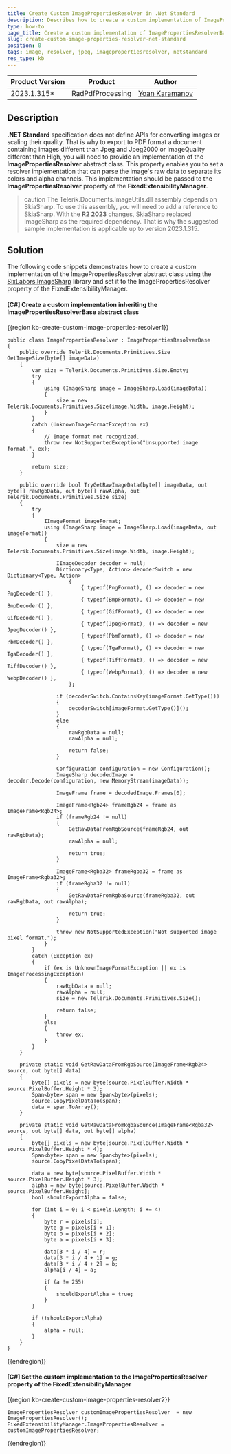 ```yaml
---
title: Create Custom ImagePropertiesResolver in .Net Standard
description: Describes how to create a custom implementation of ImagePropertiesResolver in .Net Standard.
type: how-to
page_title: Create a custom implementation of ImagePropertiesResolverBase in .Net Standard
slug: create-custom-image-properties-resolver-net-standard
position: 0
tags: image, resolver, jpeg, imagepropertiesresolver, netstandard
res_type: kb
---
```


<table>
<thead>
	<tr>
		<th>Product Version</th>
		<th>Product</th>
		<th>Author</th>
	</tr>
</thead>
<tbody>
	<tr>
		<td>2023.1.315*</td>
		<td>RadPdfProcessing</td>
		<td><a href="https://www.telerik.com/blogs/author/yoan-karamanov">Yoan Karamanov</a></td>
	</tr>
</tbody>
</table>

## Description

**.NET Standard** specification does not define APIs for converting images or scaling their quality. That is why to export to PDF format a document containing images different than Jpeg and Jpeg2000 or ImageQuality different than High, you will need to provide an implementation of the **ImagePropertiesResolver** abstract class. This property enables you to set a resolver implementation that can parse the image's raw data to separate its colors and alpha channels. This implementation should be passed to the **ImagePropertiesResolver** property of the **FixedExtensibilityManager**.

>caution The Telerik.Documents.ImageUtils.dll assembly depends on SkiaSharp. To use this assembly, you will need to add a reference to SkiaSharp. With the **R2 2023** changes, SkiaSharp replaced ImageSharp as the required dependency. That is why the suggested sample implementation is applicable up to version 2023.1.315.

## Solution

The following code snippets demonstrates how to create a custom implementation of the ImagePropertiesResolver abstract class using the [SixLabors.ImageSharp](https://github.com/SixLabors/ImageSharp) library and set it to the ImagePropertiesResolver property of the FixedExtensibilityManager.

#### __[C#] Create a custom implementation inheriting the ImagePropertiesResolverBase abstract class__

{{region kb-create-custom-image-properties-resolver1}}

    public class ImagePropertiesResolver : ImagePropertiesResolverBase
    {
        public override Telerik.Documents.Primitives.Size GetImageSize(byte[] imageData)
        {
            var size = Telerik.Documents.Primitives.Size.Empty;
            try
            {
                using (ImageSharp image = ImageSharp.Load(imageData))
                {
                    size = new Telerik.Documents.Primitives.Size(image.Width, image.Height);
                }
            }
            catch (UnknownImageFormatException ex)
            {
                // Image format not recognized.
                throw new NotSupportedException("Unsupported image format.", ex);
            }

            return size;
        }

        public override bool TryGetRawImageData(byte[] imageData, out byte[] rawRgbData, out byte[] rawAlpha, out Telerik.Documents.Primitives.Size size)
        {
            try
            {
                IImageFormat imageFormat;
                using (ImageSharp image = ImageSharp.Load(imageData, out imageFormat))
                {
                    size = new Telerik.Documents.Primitives.Size(image.Width, image.Height);

                    IImageDecoder decoder = null;
                    Dictionary<Type, Action> decoderSwitch = new Dictionary<Type, Action>
                        {
                            { typeof(PngFormat), () => decoder = new PngDecoder() },
                            { typeof(BmpFormat), () => decoder = new BmpDecoder() },
                            { typeof(GifFormat), () => decoder = new GifDecoder() },
                            { typeof(JpegFormat), () => decoder = new JpegDecoder() },
                            { typeof(PbmFormat), () => decoder = new PbmDecoder() },
                            { typeof(TgaFormat), () => decoder = new TgaDecoder() },
                            { typeof(TiffFormat), () => decoder = new TiffDecoder() },
                            { typeof(WebpFormat), () => decoder = new WebpDecoder() },
                        };

                    if (decoderSwitch.ContainsKey(imageFormat.GetType()))
                    {
                        decoderSwitch[imageFormat.GetType()]();
                    }
                    else
                    {
                        rawRgbData = null;
                        rawAlpha = null;

                        return false;
                    }

                    Configuration configuration = new Configuration();
                    ImageSharp decodedImage = decoder.Decode(configuration, new MemoryStream(imageData));

                    ImageFrame frame = decodedImage.Frames[0];

                    ImageFrame<Rgb24> frameRgb24 = frame as ImageFrame<Rgb24>;
                    if (frameRgb24 != null)
                    {
                        GetRawDataFromRgbSource(frameRgb24, out rawRgbData);
                        rawAlpha = null;

                        return true;
                    }

                    ImageFrame<Rgba32> frameRgba32 = frame as ImageFrame<Rgba32>;
                    if (frameRgba32 != null)
                    {
                        GetRawDataFromRgbaSource(frameRgba32, out rawRgbData, out rawAlpha);

                        return true;
                    }

                    throw new NotSupportedException("Not supported image pixel format.");
                }
            }
            catch (Exception ex)
            {
                if (ex is UnknownImageFormatException || ex is ImageProcessingException)
                {
                    rawRgbData = null;
                    rawAlpha = null;
                    size = new Telerik.Documents.Primitives.Size();

                    return false;
                }
                else
                {
                    throw ex;
                }
            }
        }

        private static void GetRawDataFromRgbSource(ImageFrame<Rgb24> source, out byte[] data)
        {
            byte[] pixels = new byte[source.PixelBuffer.Width * source.PixelBuffer.Height * 3];
            Span<byte> span = new Span<byte>(pixels);
            source.CopyPixelDataTo(span);
            data = span.ToArray();
        }

        private static void GetRawDataFromRgbaSource(ImageFrame<Rgba32> source, out byte[] data, out byte[] alpha)
        {
            byte[] pixels = new byte[source.PixelBuffer.Width * source.PixelBuffer.Height * 4];
            Span<byte> span = new Span<byte>(pixels);
            source.CopyPixelDataTo(span);

            data = new byte[source.PixelBuffer.Width * source.PixelBuffer.Height * 3];
            alpha = new byte[source.PixelBuffer.Width * source.PixelBuffer.Height];
            bool shouldExportAlpha = false;

            for (int i = 0; i < pixels.Length; i += 4)
            {
                byte r = pixels[i];
                byte g = pixels[i + 1];
                byte b = pixels[i + 2];
                byte a = pixels[i + 3];

                data[3 * i / 4] = r;
                data[3 * i / 4 + 1] = g;
                data[3 * i / 4 + 2] = b;
                alpha[i / 4] = a;

                if (a != 255)
                {
                    shouldExportAlpha = true;
                }
            }

            if (!shouldExportAlpha)
            {
                alpha = null;
            }
        }
    }

{{endregion}}

#### __[C#] Set the custom implementation to the ImagePropertiesResolver property of the FixedExtensibilityManager__

{{region kb-create-custom-image-properties-resolver2}}

	ImagePropertiesResolver customImagePropertiesResolver  = new ImagePropertiesResolver(); 
	FixedExtensibilityManager.ImagePropertiesResolver = customImagePropertiesResolver; 
{{endregion}}
